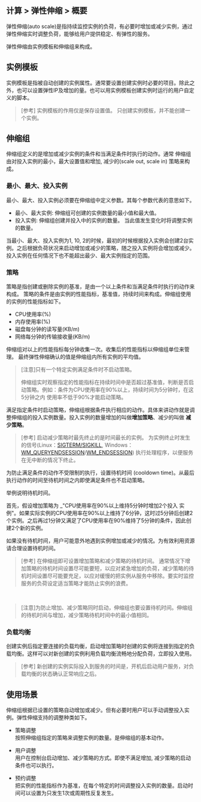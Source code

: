 ## 计算 > 弹性伸缩 > 概要

弹性伸缩(auto scale)是指持续监控实例的负荷，有必要时增加或减少实例，通过弹性伸缩实时调整负荷，能够给用户提供稳定、有弹性的服务。

弹性伸缩由实例模板和伸缩组来构成。

## 实例模板
实例模板是指被自动创建的实例属性。通常要设置创建实例时必要的项目。除此之外，也可以设置弹性IP及增加的量。也可以用实例模板创建实例时运行的用户自定义的脚本。

> [参考] 实例模板的作用仅是保存设置值。
> 只创建实例模板，并不能创建一个实例。

## 伸缩组
伸缩组定义的是增加或减少实例的条件和当满足条件时执行的动作。通常
伸缩组由对投入实例的最小，最大设置值和增加, 减少的(scale out, scale in) 策略来构成。

### 最小、最大、投入实例
最小、最大、投入实例必须要在伸缩组中定义参数。其每个参数代表的意思如下。

- 最小、最大实例: 伸缩组可创建的实例数量的最小值和最大值。
- 投入实例: 伸缩组创建并投入中的实例的数量。 当此值发生变化时将调整实例的数量。

当最小、最大、投入实例为1, 10, 2的时候，最初的时候根据投入实例会创建2台实例。之后根据负荷状况来启动增加或减少的策略，随之投入实例将会增加或减少。投入实例在任何情况下也不能超出最少、最大实例指定的范围。

### 策略
策略是指创建或删除实例的基准，是由一个以上条件和当满足条件时执行的动作来构成。
策略的条件是由实例的性能指标，基准值，持续时间来构成。伸缩组使用的实例的性能指标如下。

- CPU使用率(%)
- 内存使用率(%)
- 磁盘每分钟的读写量(KB/m)
- 网络每分钟的传输接收量(KB/m)

伸缩组对以上的性能指标每分钟收集一次。收集后的性能指标以伸缩组单位来管理。 最终弹性伸缩确认的值是伸缩组内所有实例的平均值。

> [注意]只有一个特定实例满足条件时不启动策略。
>
> 伸缩组实时观察指定的性能指标在持续时间中是否超过基准值，判断是否启动策略。例如：条件为CPU使用率在90%以上，持续时间为5分钟时，在这5分钟之内 使用率不低于90%才能启动策略。

满足指定条件时启动策略，伸缩组根据条件执行相应的动作。具体来讲动作就是调整伸缩组的投入实例数量。投入实例的数量增加的叫做**增加策略**、减少的叫做 **减少策略**。

> [参考] 启动减少策略时最先终止的是时间最长的实例。 为实例终止时发生的信号(Linux：[SIGTERM/SIGKILL](https://www.freedesktop.org/software/systemd/man/systemd.service.html), Windows：[WM_QUERYENDSESSION](https://msdn.microsoft.com/en-us/library/windows/desktop/aa376890.aspx)/[WM_ENDSESSION](https://msdn.microsoft.com/en-us/library/windows/desktop/aa376889.aspx)) 执行处理程序，以便服务在无中断的情况下终止。

为防止满足条件的动作不受限制的执行，设置待机时间 (cooldown time)。从最后执行动作的时间至待机时间之内即使满足条件也不启动策略。

举例说明待机时间。

首先，假设增加策略为 _"CPU使用率在90%以上维持5分钟时增加2个投入 实例"。如果实际实例的CPU使用率在90%以上维持了6分钟，这时过5分钟后创建2个实例。之后再过1分钟又满足了CPU使用率在90%维持了5分钟的条件，因此创建2个新的实例。

如果没有待机时间，用户可能意外地遇到实例增加或减少的情况。为有效利用资源请合理设置待机时间。

> [参考] 在伸缩组即可设置增加策略和减少策略的待机时间。
> 通常情况下增加策略的待机时间设置尽可能要短，以应对紧急增加的负荷，减少策略的待机时间设置尽可能要充足，以应对缓慢的把实例从服务中移除。要实时监控服务的负荷设定适当策略才能防止实例的浪费。

<br>

> [注意]为防止增加、减少策略同时启动，伸缩组也要设置待机时间。伸缩组的待机时间与增加，减少策略待机时间中的最小值相同。

### 负载均衡
创建实例后指定要连接的负载均衡，启动增加策略时创建的实例将连接到指定的负载均衡。这样可以对新创建的实例利用负载均衡流畅地分配负荷，立即投入使用。

> [参考] 新创建的实例实际投入到服务的时间是，开机后启动用户服务，对负载均衡的状态确认正常响应之后。

## 使用场景
伸缩组根据已设置的策略自动增加或减少。但有必要时用户可以手动调整投入实例。弹性伸缩支持的调整种类如下。

- 策略调整<br>
  按照伸缩组指定的策略来调整实例的数量。是伸缩组的基本动作。

- 用户调整<br>
  用户在控制台启动增加、减少策略的方式。即使不满足增加, 减少策略的启动条件也可以执行。

- 预约调整<br>
  把实例的性能指标作为基准，在每个特定的时间调整投入实例的数量。启动时间可以设置为只发生1次或周期性反复发生。


